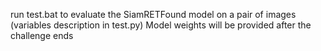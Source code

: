 run test.bat to evaluate the SiamRETFound model on a pair of images (variables description in test.py)
Model weights will be provided after the challenge ends